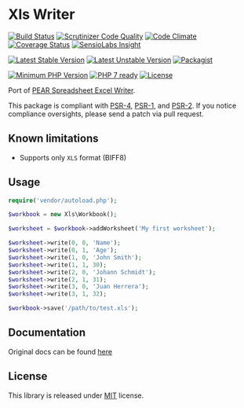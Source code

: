 # Xls Writer

[![Build Status](https://api.travis-ci.org/MAXakaWIZARD/xls-writer.png?branch=master)](https://travis-ci.org/MAXakaWIZARD/xls-writer) 
[![Scrutinizer Code Quality](https://scrutinizer-ci.com/g/MAXakaWIZARD/xls-writer/badges/quality-score.png?b=master)](https://scrutinizer-ci.com/g/MAXakaWIZARD/xls-writer/?branch=master)
[![Code Climate](https://codeclimate.com/github/MAXakaWIZARD/xls-writer/badges/gpa.svg)](https://codeclimate.com/github/MAXakaWIZARD/xls-writer)
[![Coverage Status](https://coveralls.io/repos/MAXakaWIZARD/xls-writer/badge.svg?branch=master)](https://coveralls.io/r/MAXakaWIZARD/xls-writer?branch=master)
[![SensioLabs Insight](https://img.shields.io/sensiolabs/i/9a9e7784-24a2-4b29-8b64-65f45306c34d.svg)](https://insight.sensiolabs.com/projects/9a9e7784-24a2-4b29-8b64-65f45306c34d)

[![Latest Stable Version](https://poser.pugx.org/maxakawizard/xls-writer/v/stable)](https://packagist.org/packages/maxakawizard/xls-writer)
[![Latest Unstable Version](https://poser.pugx.org/maxakawizard/xls-writer/v/unstable)](https://packagist.org/packages/maxakawizard/xls-writer)
[![Packagist](https://img.shields.io/packagist/dt/maxakawizard/xls-writer.svg)](https://packagist.org/packages/maxakawizard/xls-writer)

[![Minimum PHP Version](http://img.shields.io/badge/php-%3E%3D%205.3.3-8892BF.svg)](https://php.net/)
[![PHP 7 ready](http://php7ready.timesplinter.ch/MAXakaWIZARD/xls-writer/badge.svg)](https://travis-ci.org/MAXakaWIZARD/xls-writer)
[![License](https://img.shields.io/packagist/l/maxakawizard/xls-writer.svg)](https://packagist.org/packages/maxakawizard/xls-writer)

Port of [PEAR Spreadsheet Excel Writer](http://pear.php.net/package/Spreadsheet_Excel_Writer).

This package is compliant with [PSR-4](http://www.php-fig.org/psr/4/), [PSR-1](http://www.php-fig.org/psr/1/), and [PSR-2](http://www.php-fig.org/psr/2/).
If you notice compliance oversights, please send a patch via pull request.

## Known limitations
* Supports only `XLS` format (BIFF8)

## Usage
```php
require('vendor/autoload.php');

$workbook = new Xls\Workbook();

$worksheet = $workbook->addWorksheet('My first worksheet');

$worksheet->write(0, 0, 'Name');
$worksheet->write(0, 1, 'Age');
$worksheet->write(1, 0, 'John Smith');
$worksheet->write(1, 1, 30);
$worksheet->write(2, 0, 'Johann Schmidt');
$worksheet->write(2, 1, 31);
$worksheet->write(3, 0, 'Juan Herrera');
$worksheet->write(3, 1, 32);

$workbook->save('/path/to/test.xls');
```

## Documentation
Original docs can be found [here](https://pear.php.net/manual/en/package.fileformats.spreadsheet-excel-writer.php)

## License
This library is released under [MIT](http://www.tldrlegal.com/license/mit-license) license.
